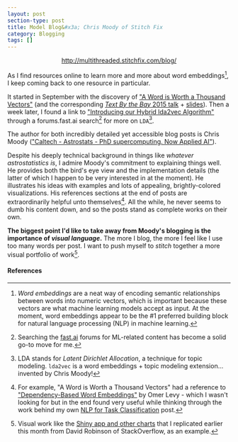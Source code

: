 ```yaml
---
layout: post
section-type: post
title: Model Blog&#x3a; Chris Moody of Stitch Fix
category: Blogging
tags: []
---
```


<p style="text-align: center"><a href="http://multithreaded.stitchfix.com/blog/">http://multithreaded.stitchfix.com/blog/</a></p>

As I find resources online to learn more and more about word embeddings[^embed], I keep coming back to one resource in particular.

It started in September with the discovery of ["A Word is Worth a Thousand Vectors"](http://multithreaded.stitchfix.com/blog/2015/03/11/word-is-worth-a-thousand-vectors/) (and the corresponding [_Text By the Bay_ 2015 talk](https://www.youtube.com/watch?v=vkfXBGnDplQ) + [slides](https://www.slideshare.net/ChristopherMoody3/word2vec-lda-and-introducing-a-new-hybrid-algorithm-lda2vec-57135994)). Then a week later, I found a link to ["Introducing our Hybrid lda2vec Algorithm"](http://multithreaded.stitchfix.com/blog/2016/05/27/lda2vec/) through a forums.fast.ai search[^fast-search] for more on `LDA`[^lda].

The author for both incredibly detailed yet accessible blog posts is Chris Moody (["Caltech - Astrostats - PhD supercomputing. Now Applied AI"](https://twitter.com/chrisemoody)).

Despite his deeply technical background in things like _whatever astrostatistics is_, I admire Moody's commitment to explaining things well. He provides both the bird's eye view and the implementation details (the latter of which I happen to be very interested in at the moment). He illustrates his ideas with examples and lots of appealing, brightly-colored visualizations. His references sections at the end of posts are extraordinarily helpful unto themselves[^ref]. All the while, he never seems to dumb his content down, and so the posts stand as complete works on their own.

**The biggest point I'd like to take away from Moody's blogging is the importance of _visual language_.** The more I blog, the more I feel like I use too many words per post. I want to push myself to _stitch_ together a more visual portfolio of work[^robinson].

#### References

[^embed]: _Word embeddings_ are a neat way of encoding semantic relationships between words into numeric vectors, which is important because these vectors are what machine learning models accept as input. At the moment, word embeddings appear to be the #1 preferred building block for natural language processing (NLP) in machine learning.
[^fast-search]: Searching the [fast.ai](/notes/2017/08/18/fast-week2.html) forums for ML-related content has become a solid go-to move for me.
[^lda]: LDA stands for _Latent Dirichlet Allocation_, a technique for topic modeling. `lda2vec` is a word embeddings + topic modeling extension... invented by Chris Moody!
[^ref]: For example, "A Word is Worth a Thousand Vectors" had a reference to ["Dependency-Based Word Embeddings"](https://levyomer.wordpress.com/2014/04/25/dependency-based-word-embeddings/) by Omer Levy - which I wasn't looking for but in the end found very useful while thinking through the work behind my own [NLP for Task Classification](/portfolio-building/2017/09/25/nlp-for-tasks.html) post.
[^robinson]: Visual work like the [Shiny app and other charts](/portfolio-building/2017/10/18/data-is-all-around-us.html#shiny-app) that I replicated earlier this month from David Robinson of StackOverflow, as an example.
